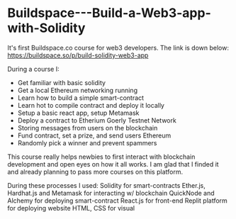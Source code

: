 # Buildspace---Build-a-Web3-app-with-Solidity

It's first Buildspace.co course for web3 developers. The link is down below:
https://buildspace.so/p/build-solidity-web3-app

During a course I:
- Get familiar with basic solidity
- Get a local Ethereum networking running
- Learn how to build a simple smart-contract
- Learn hot to compile contract and deploy it locally
- Setup a basic react app, setup Metamask
- Deploy a contract to Etherium Goerly Testnet Network
- Storing messages from users on the blockchain
- Fund contract, set a prize, and send users Ethereum
- Randomly pick a winner and prevent spammers

This course really helps newbies to first interact with blockchain development and open eyes on how it all works.
I am glad that I finded it and already planning to pass more courses on this platform.

During these processes I used:
Solidity for smart-contracts
Ether.js, Hardhat.js and Metamask for interacting w/ blockchain
QuickNode and Alchemy for deploying smart-contract
React.js for front-end
Replit platform for deploying website
HTML, CSS for visual
